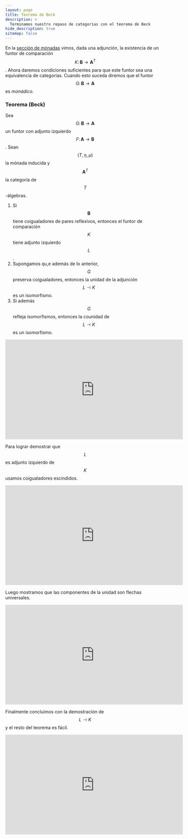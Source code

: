 ```yaml
---
layout: page
title: Teorema de Beck
description: >
  Terminamos nuestro repaso de categorías con el teorema de Beck
hide_description: true
sitemap: false
---
```


En la [sección de mónadas](https://ljtc.github.io/topos/docs/monadas.md) vimos, dada una adjunción, la existencia de un funtor de comparación $$K\colon\mathbf{B}\to\mathbf{A}^T$$. Ahora daremos condiciones suficientes para que este funtor sea una equivalencia de categorías. Cuando esto suceda diremos que el funtor $$G\colon\mathbf{B}\to\mathbf{A}$$ es *monádico*.

### Teorema (Beck)
Sea $$G\colon\mathbf{B}\to\mathbf{A}$$ un funtor con adjunto izquierdo $$F\colon\mathbf{A}\to\mathbf{B}$$. Sean 
$$(T,\eta,\mu)$$ la mónada inducida y $$\mathbf{A}^T$$ la categoría de $$T$$-álgebras.
1. Si $$\mathbf{B}$$ tiene coigualadores de pares reflexivos, entonces el funtor de comparación $$K$$ tiene adjunto izquierdo $$L$$.
2. Supongamos qu,e además de lo anterior, $$G$$ preserva coigualadores, entonces la unidad de la adjunción $$L\dashv K$$ es un isomorfismo.
3. Si además $$G$$ refleja isomorfismos, entonces la counidad de $$L\dashv K$$ es un isomorfismo.

<p>
<iframe width="560" height="315" src="https://www.youtube.com/embed/hbwwbIndQiM" title="Clase12" frameborder="0" allow="accelerometer; autoplay; clipboard-write; encrypted-media; gyroscope; picture-in-picture; web-share" allowfullscreen></iframe>
</p>

Para lograr demostrar que $$L$$ es adjunto izquierdo de $$K$$ usamos coigualadores escindidos.

<p>
<iframe width="560" height="315" src="https://www.youtube.com/embed/QAbM5BceNto" title="Clase13" frameborder="0" allow="accelerometer; autoplay; clipboard-write; encrypted-media; gyroscope; picture-in-picture; web-share" allowfullscreen></iframe>
</p>

Luego mostramos que las componentes de la unidad son flechas universales.

<p>
<iframe width="560" height="315" src="https://www.youtube.com/embed/ucGlHP7KmM4" title="Clase14" frameborder="0" allow="accelerometer; autoplay; clipboard-write; encrypted-media; gyroscope; picture-in-picture; web-share" allowfullscreen></iframe>
</p>

Finalmente concluimos con la demostración de $$L\dashv K$$ y el resto del teorema es fácil.

<p>
<iframe width="560" height="315" src="https://www.youtube.com/embed/yphgYW6fKn0" title="Clase15" frameborder="0" allow="accelerometer; autoplay; clipboard-write; encrypted-media; gyroscope; picture-in-picture; web-share" allowfullscreen></iframe>
</p>